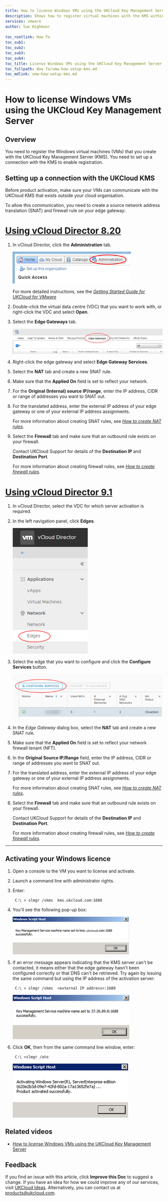```yaml
---
title: How to license Windows VMs using the UKCloud Key Management Server | UKCloud Ltd
description: Shows how to register virtual machines with the KMS within vCloud Director
services: vmware
author: Sue Highmoor

toc_rootlink: How To
toc_sub1:
toc_sub2:
toc_sub3:
toc_sub4:
toc_title: License Windows VMs using the UKCloud Key Management Server
toc_fullpath: How To/vmw-how-setup-kms.md
toc_mdlink: vmw-how-setup-kms.md
---
```


# How to license Windows VMs using the UKCloud Key Management Server

## Overview

You need to register the Windows virtual machines (VMs) that you create with the UKCloud Key Management Server (KMS). You need to set up a connection with the KMS to enable registration.

## Setting up a connection with the UKCloud KMS

Before product activation, make sure your VMs can communicate with the UKCloud KMS that exists outside your cloud organisation.

To allow this communication, you need to create a source network address translation (SNAT) and firewall rule on your edge gateway:

# [Using vCloud Director 8.20](#tab/tabid-1)

1. In vCloud Director, click the **Administration** tab.

    ![Administration tab in vCloud Director](images/vmw-vcd-tab-admin.png)

    For more detailed instructions, see the [*Getting Started Guide for UKCloud for VMware*](vmw-gs.md)

2. Double-click the virtual data centre (VDC) that you want to work with, or right-click the VDC and select **Open**.

3. Select the **Edge Gateways** tab.

    ![Edge Gateways tab](images/vmw-vcd-tab-edge-gateways.png)

4. Right-click the edge gateway and select **Edge Gateway Services**.

5. Select the **NAT** tab and create a new SNAT rule.

6. Make sure that the **Applied On** field is set to reflect your network.

7. For the **Original (Internal) source IP/range**, enter the IP address, CIDR or range of addresses you want to SNAT out.

8. For the translated address, enter the external IP address of your edge gateway or one of your external IP address assignments.

    For more information about creating SNAT rules, see [*How to create NAT rules*](vmw-how-create-nat-rules.md).

9. Select the **Firewall** tab and make sure that an outbound rule exists on your firewall.

    Contact UKCloud Support for details of the **Destination IP** and **Destination Port**.

    For more information about creating firewall rules, see [*How to create firewall rules*](vmw-how-create-firewall-rules.md).

# [Using vCloud Director 9.1](#tab/tabid-2)

1. In vCloud Director, select the VDC for which server activation is required.

2. In the left navigation panel, click **Edges**.

    ![Edges menu option in vCloud Director](images/vmw-vcd91-mnu-edges.png)

3. Select the edge that you want to configure and click the **Configure Services** button.

    ![Configure Services button](images/vmw-vcd91-btn-configure-services.png)

4. In the *Edge Gateway* dialog box, select the **NAT** tab and create a new SNAT rule.

5. Make sure that the **Applied On** field is set to reflect your network firewall tenant (NFT).

6. In the **Original Source IP/Range** field, enter the IP address, CIDR or range of addresses you want to SNAT out.

7. For the translated address, enter the external IP address of your edge gateway or one of your external IP address assignments.

    For more information about creating SNAT rules, see [*How to create NAT rules*](vmw-how-create-nat-rules.md).

8. Select the **Firewall** tab and make sure that an outbound rule exists on your firewall.

    Contact UKCloud Support for details of the **Destination IP** and **Destination Port**.

    For more information about creating firewall rules, see [*How to create firewall rules*](vmw-how-create-firewall-rules.md).

***

## Activating your Windows licence

1. Open a console to the VM you want to license and activate.

2. Launch a command line with administrator rights.

3. Enter:

        C:\ > slmgr /skms  kms.ukcloud.com:1688

4. You\'ll see the following pop-up box:

    ![Windows Script Host dialog box](images/vmw-windows-kms-activate.png)

5. If an error message appears indicating that the KMS server can't be contacted, it means either that the edge gateway hasn't been configured correctly or that DNS can't be retrieved. Try again by issuing the same command but using the IP address of the activation server:

        C:\ > slmgr /skms  <external IP address>:1688

    ![Windows Script Host dialog box](images/vmw-windows-kms-activate-ip.png)

6. Click **OK**, then from the same command line window, enter:

        C:\ >slmgr /ato

    ![Product successfully activated](images/vmw-windows-kms-activate-success.png)

## Related videos

- [How to license Windows VMs using the UKCloud Key Management Server](https://vimeo.com/308877124)

## Feedback

If you find an issue with this article, click **Improve this Doc** to suggest a change. If you have an idea for how we could improve any of our services, visit [UKCloud Ideas](https://ideas.ukcloud.com). Alternatively, you can contact us at <products@ukcloud.com>.